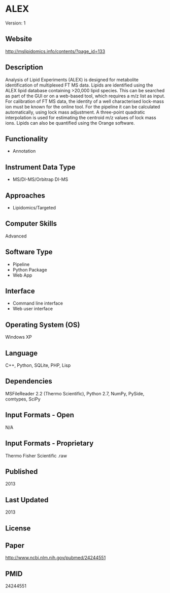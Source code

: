 # ALEX
Version: 1

## Website
http://mslipidomics.info/contents/?page_id=133

## Description
Analysis of Lipid Experiments (ALEX) is designed for metabolite identification of multiplexed FT MS data. Lipids are identified using the ALEX lipid database containing >20,000 lipid species. This can be searched as part of the GUI or on a web-based tool, which requires a m/z list as input. For calibration of FT MS data, the identity of a well characterised lock-mass ion must be known for the online tool. For the pipeline it can be calculated automatically, using lock mass adjustment. A three-point quadratic interpolation is used for estimating the centroid m/z values of lock mass ions. Lipids can also be quantified using the Orange software.

## Functionality
- Annotation

## Instrument Data Type
- MS/DI-MS/Orbitrap DI-MS

## Approaches
- Lipidomics/Targeted

## Computer Skills
Advanced

## Software Type
- Pipeline
- Python Package
- Web App

## Interface
- Command line interface
- Web user interface

## Operating System (OS)
Windows XP

## Language
C++, Python, SQLite, PHP, Lisp

## Dependencies
MSFileReader 2.2 (Thermo Scientific), Python 2.7, NumPy, PySide, comtypes, SciPy

## Input Formats - Open
N/A

## Input Formats - Proprietary
Thermo Fisher Scientific .raw

## Published
2013

## Last Updated
2013

## License

## Paper
http://www.ncbi.nlm.nih.gov/pubmed/24244551

## PMID
24244551
